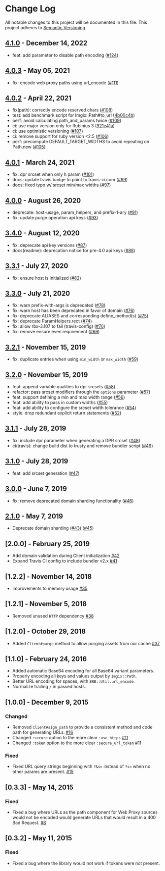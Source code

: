 # Change Log

All notable changes to this project will be documented in this file.
This project adheres to [Semantic Versioning](http://semver.org/).

## [4.1.0](https://github.com/imgix/imgix-rb/compare/4.0.3...4.1.0) - December 14, 2022

- feat: add parameter to disable path encoding ([#124](https://github.com/imgix/imgix-rb/pull/124))

## [4.0.3](https://github.com/imgix/imgix-rb/compare/4.0.2...4.0.3) - May 05, 2021

- fix: encode web proxy paths using url_encode ([#111](https://github.com/imgix/imgix-rb/pull/111))

## [4.0.2](https://github.com/imgix/imgix-rb/compare/4.0.1...4.0.2) - April 22, 2021

- fix(path): correctly encode reserved chars ([#108](https://github.com/imgix/imgix-rb/pull/108))
- test: add benchmark script for Imgix::Path#to_url ([4b00c4b](https://github.com/imgix/imgix-rb/commit/4b00c4b6d27b87787464438b36954b9c166096eb))
- perf: avoid calculating path_and_params twice ([#109](https://github.com/imgix/imgix-rb/pull/109))
- ci: use major version only for Rubinius 3 ([921e41a](https://github.com/imgix/imgix-rb/commit/921e41ac7789a55c78b42d60ac99cc0b641a69fd))
- ci: use optimistic versioning ([#107](https://github.com/imgix/imgix-rb/pull/107))
- ci: remove support for ruby version <2.5 ([#106](https://github.com/imgix/imgix-rb/pull/106))
- perf: precompute DEFAULT_TARGET_WIDTHS to avoid repeating on Path.new ([#105](https://github.com/imgix/imgix-rb/pull/105))

## [4.0.1](https://github.com/imgix/imgix-rb/compare/4.0.0...4.0.1) - March 24, 2021

- fix: dpr srcset when only h param ([#101](https://github.com/imgix/imgix-rb/pull/101))
- docs: update travis badge to point to travis-ci.com ([#99](https://github.com/imgix/imgix-rb/pull/99))
- docs: fixed typo w/ srcset min/max widths ([#97](https://github.com/imgix/imgix-rb/pull/97))

## [4.0.0](https://github.com/imgix/imgix-rb/compare/3.4.0...4.0.0) - August 26, 2020

- deprecate: host-usage, param_helpers, and prefix-1-ary ([#91](https://github.com/imgix/imgix-rb/pull/91))
- fix: update purge operation api keys ([#93](https://github.com/imgix/imgix-rb/pull/93))

## [3.4.0](https://github.com/imgix/imgix-rb/compare/3.3.1...3.4.0) - August 12, 2020

- fix: deprecate api key versions ([#87](https://github.com/imgix/imgix-rb/pull/87))
- docs(readme): deprecation notice for pre-4.0 api keys ([#88](https://github.com/imgix/imgix-rb/pull/88))

## [3.3.1](https://github.com/imgix/imgix-rb/compare/3.3.0...3.3.1) - July 27, 2020

- fix: ensure host is initialized ([#82](https://github.com/imgix/imgix-rb/pull/82))

## [3.3.0](https://github.com/imgix/imgix-rb/compare/3.2.1...3.3.0) - July 21, 2020

- fix: warn prefix-with-args is deprecated ([#78](https://github.com/imgix/imgix-rb/pull/78))
- fix: warn host has been deprecated in favor of domain ([#76](https://github.com/imgix/imgix-rb/pull/76))
- fix: deprecate ALIASES and corresponding define_method(s) ([#75](https://github.com/imgix/imgix-rb/pull/75))
- fix: deprecate ParamHelpers.rect ([#74](https://github.com/imgix/imgix-rb/pull/74))
- fix: allow rbx-3.107 to fail (travis-config) ([#70](https://github.com/imgix/imgix-rb/pull/70))
- fix: remove ensure even requirement ([#69](https://github.com/imgix/imgix-rb/pull/69))

## [3.2.1](https://github.com/imgix/imgix-rb/compare/3.2.0...3.2.1) - November 15, 2019

- fix: duplicate entries when using `min_width` or `max_width` ([#59](https://github.com/imgix/imgix-rb/pull/59))

## [3.2.0](https://github.com/imgix/imgix-rb/compare/3.1.1...3.2.0) - November 15, 2019

- feat: append variable qualities to dpr srcsets ([#58](https://github.com/imgix/imgix-rb/pull/58))
- refactor: pass srcset modifiers through the `options` parameter ([#57](https://github.com/imgix/imgix-rb/pull/57))
- feat: support defining a min and max width range ([#56](https://github.com/imgix/imgix-rb/pull/56))
- feat: add ability to pass in custom widths ([#55](https://github.com/imgix/imgix-rb/pull/55))
- feat: add ability to configure the srcset width tolerance ([#54](https://github.com/imgix/imgix-rb/pull/54))
- style: drop redundant explicit return statements ([#52](https://github.com/imgix/imgix-rb/pull/52))

## [3.1.1](https://github.com/imgix/imgix-rb/compare/3.1.0...3.1.1) - July 28, 2019

- fix: include dpr parameter when generating a DPR srcset ([#48](https://github.com/imgix/imgix-rb/pull/48))
- ci(travis): change build dist to trusty and remove bundler script ([#49](https://github.com/imgix/imgix-rb/pull/49))

## [3.1.0](https://github.com/imgix/imgix-rb/compare/3.0.0...3.1.0) - July 28, 2019

- feat: add srcset generation ([#47](https://github.com/imgix/imgix-rb/pull/47))

## [3.0.0](https://github.com/imgix/imgix-rb/compare/2.1.0...3.0.0) - June 7, 2019

- fix: remove deprecated domain sharding functionality ([#46](https://github.com/imgix/imgix-rb/pull/46))

## [2.1.0](https://github.com/imgix/imgix-rb/compare/2.0.0...2.1.0) - May 7, 2019

- Deprecate domain sharding ([#43](https://github.com/imgix/imgix-rb/pull/43)) ([#45](https://github.com/imgix/imgix-rb/pull/45))

## [2.0.0] - February 25, 2019

- Add domain validation during Client initialization [#42](https://github.com/imgix/imgix-rb/pull/42)
- Expand Travis CI config to include bundler v2.x [#41](https://github.com/imgix/imgix-rb/pull/41)

## [1.2.2] - November 14, 2018

- Improvements to memory usage [#35](https://github.com/imgix/imgix-rb/pull/35)

## [1.2.1] - November 5, 2018

- Removed unused `HTTP` dependency [#38](https://github.com/imgix/imgix-rb/pull/37)

## [1.2.0] - October 29, 2018

- Added `Client#purge` method to allow purging assets from our cache [#37](https://github.com/imgix/imgix-rb/pull/38)

## [1.1.0] - February 24, 2016

- Added automatic Base64 encoding for all Base64 variant parameters.
- Properly encoding all keys and values output by `Imgix::Path`.
- Better URL encoding for spaces, with `ERB::Util.url_encode`.
- Normalize trailing `/` in passed hosts.

## [1.0.0] - December 9, 2015

### Changed

- Removed `Client#sign_path` to provide a consistent method and code path for generating URLs. [#16](https://github.com/imgix/imgix-rb/issues/16)
- Changed `:secure` option to the more clear `:use_https` [#11](https://github.com/imgix/imgix-rb/issues/11)
- Changed `:token` option to the more clear `:secure_url_token` [#11](https://github.com/imgix/imgix-rb/issues/11)

### Fixed

- Fixed URL query strings beginning with `?&s=` instead of `?s=` when no other params are present. [#15](https://github.com/imgix/imgix-rb/issues/15)

## [0.3.3] - May 14, 2015

### Fixed

- Fixed a bug where URLs as the path component for Web Proxy sources would not be encoded would generate URLs that would result in a 400 Bad Request. [#8](https://github.com/imgix/imgix-rb/pull/8)

## [0.3.2] - May 11, 2015

### Fixed

- Fixed a bug where the library would not work if tokens were not present.
